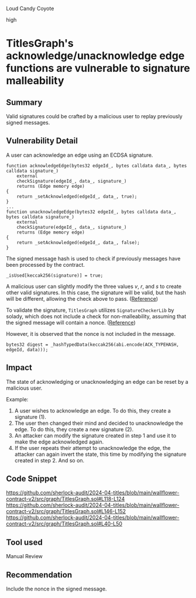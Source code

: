 Loud Candy Coyote

high

# TitlesGraph's acknowledge/unacknowledge edge functions are vulnerable to signature malleability

## Summary

Valid signatures could be crafted by a malicious user to replay previously signed messages.

## Vulnerability Detail

A user can acknowledge an edge using an ECDSA signature.
```solidity
function acknowledgeEdge(bytes32 edgeId_, bytes calldata data_, bytes calldata signature_)
    external
    checkSignature(edgeId_, data_, signature_)
    returns (Edge memory edge)
{
    return _setAcknowledged(edgeId_, data_, true);
}
...
function unacknowledgeEdge(bytes32 edgeId_, bytes calldata data_, bytes calldata signature_)
    external
    checkSignature(edgeId_, data_, signature_)
    returns (Edge memory edge)
{
    return _setAcknowledged(edgeId_, data_, false);
}
```
The signed message hash is used to check if previously messages have been processed by the contract.
```solidity
_isUsed[keccak256(signature)] = true;
```

A malicious user can slightly modify the three values _v_, _r_, and _s_ to create other valid signatures. In this case, the signature will be valid, but the hash will be different, allowing the check above to pass. ([Reference](https://swcregistry.io/docs/SWC-117/))

To validate the signature, `TitlesGraph` utilizes `SignatureCheckerLib` by solady, which does not include a check for non-malleability, assuming that the signed message will contain a nonce. ([Reference](https://github.com/Vectorized/solady/issues/524))

However, it is observed that the nonce is not included in the message.

```solidity
bytes32 digest = _hashTypedData(keccak256(abi.encode(ACK_TYPEHASH, edgeId, data)));
```

## Impact

The state of acknowledging or unacknowledging an edge can be reset by a malicious user.

Example:
1. A user wishes to acknowledge an edge. To do this, they create a signature (1).
2. The user then changed their mind and decided to unacknowledge the edge. To do this, they create a new signature (2).
3. An attacker can modify the signature created in step 1 and use it to make the edge acknowledged again.
4. If the user repeats their attempt to unacknowledge the edge, the attacker can again invert the state, this time by modifying the signature created in step 2. And so on.

## Code Snippet

https://github.com/sherlock-audit/2024-04-titles/blob/main/wallflower-contract-v2/src/graph/TitlesGraph.sol#L118-L124
https://github.com/sherlock-audit/2024-04-titles/blob/main/wallflower-contract-v2/src/graph/TitlesGraph.sol#L146-L152
https://github.com/sherlock-audit/2024-04-titles/blob/main/wallflower-contract-v2/src/graph/TitlesGraph.sol#L40-L50

## Tool used

Manual Review

## Recommendation

Include the nonce in the signed message.
